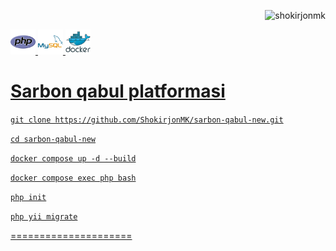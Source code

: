 
<p align="right"> <img src="https://komarev.com/ghpvc/?username=shokirjonmk&label=Profile%20views&color=0e75b6&style=flat" alt="shokirjonmk" /> </p>

<p align="left"><a href="https://www.php.net" target="_blank" rel="noreferrer"> <img src="https://raw.githubusercontent.com/devicons/devicon/master/icons/php/php-original.svg" alt="php" width="40" height="40"/> </a> </a> <a href="https://www.mysql.com/" target="_blank" rel="noreferrer"> <img src="https://raw.githubusercontent.com/devicons/devicon/master/icons/mysql/mysql-original-wordmark.svg" alt="mysql" width="40" height="40"/> </a>  <a href="https://www.docker.com/" target="_blank" rel="noreferrer"> <img src="https://raw.githubusercontent.com/devicons/devicon/master/icons/docker/docker-original-wordmark.svg" alt="docker" width="40" height="40"/> </p>

# Sarbon qabul platformasi

```git clone https://github.com/ShokirjonMK/sarbon-qabul-new.git```

```cd sarbon-qabul-new```

```docker compose up -d --build```



```docker compose exec php bash```

```php init```

```php yii migrate```


=====================

